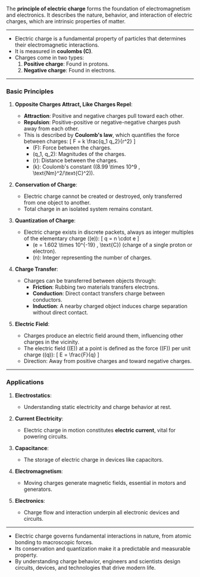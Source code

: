 The **principle of electric charge** forms the foundation of electromagnetism and electronics. It describes the nature, behavior, and interaction of electric charges, which are intrinsic properties of matter.

---

- Electric charge is a fundamental property of particles that determines their electromagnetic interactions.
- It is measured in **coulombs (C)**.
- Charges come in two types:
  1. **Positive charge**: Found in protons.
  2. **Negative charge**: Found in electrons.

---

### **Basic Principles**

1. **Opposite Charges Attract, Like Charges Repel**:
   - **Attraction**: Positive and negative charges pull toward each other.
   - **Repulsion**: Positive-positive or negative-negative charges push away from each other.
   - This is described by **Coulomb's law**, which quantifies the force between charges:
     \[
     F = k \frac{q_1 q_2}{r^2}
     \]
     - \(F\): Force between the charges.
     - \(q_1, q_2\): Magnitudes of the charges.
     - \(r\): Distance between the charges.
     - \(k\): Coulomb's constant (\(8.99 \times 10^9 \, \text{Nm}^2/\text{C}^2\)).

2. **Conservation of Charge**:
   - Electric charge cannot be created or destroyed, only transferred from one object to another.
   - Total charge in an isolated system remains constant.

3. **Quantization of Charge**:
   - Electric charge exists in discrete packets, always as integer multiples of the elementary charge (\(e\)):
     \[
     q = n \cdot e
     \]
     - \(e = 1.602 \times 10^{-19} \, \text{C}\) (charge of a single proton or electron).
     - \(n\): Integer representing the number of charges.

4. **Charge Transfer**:
   - Charges can be transferred between objects through:
     - **Friction**: Rubbing two materials transfers electrons.
     - **Conduction**: Direct contact transfers charge between conductors.
     - **Induction**: A nearby charged object induces charge separation without direct contact.

5. **Electric Field**:
   - Charges produce an electric field around them, influencing other charges in the vicinity.
   - The electric field (\(E\)) at a point is defined as the force (\(F\)) per unit charge (\(q\)):
     \[
     E = \frac{F}{q}
     \]
   - Direction: Away from positive charges and toward negative charges.

---

### **Applications**

1. **Electrostatics**:
   - Understanding static electricity and charge behavior at rest.

2. **Current Electricity**:
   - Electric charge in motion constitutes **electric current**, vital for powering circuits.

3. **Capacitance**:
   - The storage of electric charge in devices like capacitors.

4. **Electromagnetism**:
   - Moving charges generate magnetic fields, essential in motors and generators.

5. **Electronics**:
   - Charge flow and interaction underpin all electronic devices and circuits.

---

- Electric charge governs fundamental interactions in nature, from atomic bonding to macroscopic forces.
- Its conservation and quantization make it a predictable and measurable property.
- By understanding charge behavior, engineers and scientists design circuits, devices, and technologies that drive modern life.
